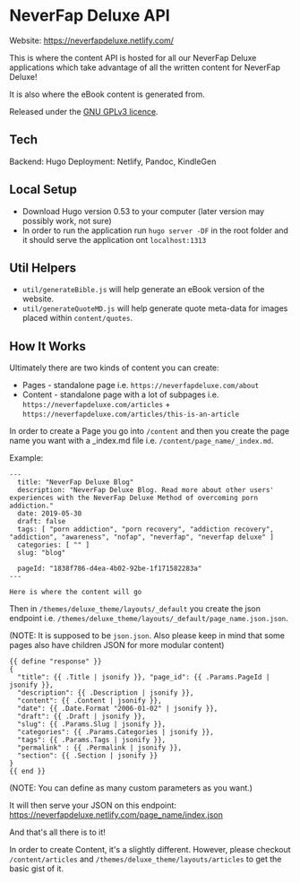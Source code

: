# NeverFap Deluxe API

Website: https://neverfapdeluxe.netlify.com/

This is where the content API is hosted for all our NeverFap Deluxe applications which take advantage of all the written content for NeverFap Deluxe!

It is also where the eBook content is generated from.

Released under the [GNU GPLv3 licence](https://github.com/neverfap-deluxe/nfd-api/blob/master/LICENSE).


## Tech

Backend: Hugo
Deployment: Netlify, Pandoc, KindleGen


## Local Setup

- Download Hugo version 0.53 to your computer (later version may possibly work, not sure)
- In order to run the application run `hugo server -DF` in the root folder and it should serve the application ont `localhost:1313`


## Util Helpers

- `util/generateBible.js` will help generate an eBook version of the website.
- `util/generateQuoteMD.js` will help generate quote meta-data for images placed within `content/quotes`.


## How It Works

Ultimately there are two kinds of content you can create:

- Pages - standalone page i.e. `https://neverfapdeluxe.com/about`
- Content - standalone page with a lot of subpages i.e. `https://neverfapdeluxe.com/articles` + `https://neverfapdeluxe.com/articles/this-is-an-article`

In order to create a Page you go into `/content` and then you create the page name you want with a _index.md file i.e. `/content/page_name/_index.md`.

Example:

```
---
  title: "NeverFap Deluxe Blog"
  description: "NeverFap Deluxe Blog. Read more about other users' experiences with the NeverFap Deluxe Method of overcoming porn addiction."
  date: 2019-05-30
  draft: false
  tags: [ "porn addiction", "porn recovery", "addiction recovery", "addiction", "awareness", "nofap", "neverfap", "neverfap deluxe" ]
  categories: [ "" ]
  slug: "blog"

  pageId: "1838f786-d4ea-4b02-92be-1f171582283a"
---

Here is where the content will go
```

Then in `/themes/deluxe_theme/layouts/_default` you create the json endpoint i.e. `/themes/deluxe_theme/layouts/_default/page_name.json.json`.

(NOTE: It is supposed to be `json.json`. Also please keep in mind that some pages also have children JSON for more modular content)

```
{{ define "response" }}
{
  "title": {{ .Title | jsonify }}, "page_id": {{ .Params.PageId | jsonify }},
  "description": {{ .Description | jsonify }},
  "content": {{ .Content | jsonify }},
  "date": {{ .Date.Format "2006-01-02" | jsonify }},
  "draft": {{ .Draft | jsonify }},
  "slug": {{ .Params.Slug | jsonify }},
  "categories": {{ .Params.Categories | jsonify }},
  "tags": {{ .Params.Tags | jsonify }},
  "permalink" : {{ .Permalink | jsonify }},
  "section": {{ .Section | jsonify }}
}
{{ end }}

```

(NOTE: You can define as many custom parameters as you want.)

It will then serve your JSON on this endpoint: https://neverfapdeluxe.netlify.com/page_name/index.json

And that's all there is to it!

In order to create Content, it's a slightly different. However, please checkout `/content/articles` and `/themes/deluxe_theme/layouts/articles` to get the basic gist of it.
